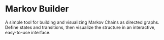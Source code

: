 # Markov Builder

A simple tool for building and visualizing Markov Chains as directed graphs. 
Define states and transitions, then visualize the structure in an interactive, easy-to-use interface.
